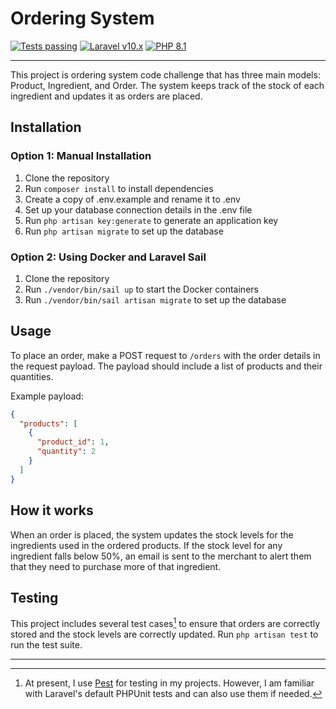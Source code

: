 # Ordering System 

<p>
    <a href="https://github.com/dev3k/orders/actions"><img alt="Tests passing" src="https://img.shields.io/badge/Tests-passing-green?style=for-the-badge&logo=github"></a>
    <a href="https://laravel.com"><img alt="Laravel v10.x" src="https://img.shields.io/badge/Laravel-v10.x-FF2D20?style=for-the-badge&logo=laravel"></a>
    <a href="https://php.net"><img alt="PHP 8.1" src="https://img.shields.io/badge/PHP-8.1-777BB4?style=for-the-badge&logo=php"></a>
</p>

---

This project is ordering system code challenge that has three main models: Product, Ingredient, and Order. The system keeps track of the stock of each ingredient and updates it as orders are placed.

## Installation

### Option 1: Manual Installation
1. Clone the repository
2. Run `composer install` to install dependencies
3. Create a copy of .env.example and rename it to .env
4. Set up your database connection details in the .env file
5. Run `php artisan key:generate` to generate an application key
6. Run `php artisan migrate` to set up the database

### Option 2: Using Docker and Laravel Sail
1. Clone the repository
2. Run `./vendor/bin/sail up` to start the Docker containers
3. Run `./vendor/bin/sail artisan migrate` to set up the database

## Usage

To place an order, make a POST request to `/orders` with the order details in the request payload. The payload should include a list of products and their quantities.

Example payload:

```json
{
  "products": [
    {
      "product_id": 1,
      "quantity": 2
    }
  ]
}
```

## How it works

When an order is placed, the system updates the stock levels for the ingredients used in the ordered products. If the stock level for any ingredient falls below 50%, an email is sent to the merchant to alert them that they need to purchase more of that ingredient.

## Testing

This project includes several test cases[^1] to ensure that orders are correctly stored and the stock levels are correctly updated. Run `php artisan test` to run the test suite.

---

[^1]: At present, I use [Pest](https://pestphp.com) for testing in my projects. However, I am familiar with Laravel's default PHPUnit tests and can also use them if needed.


